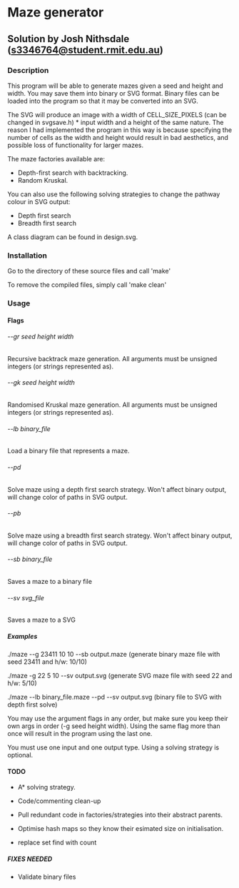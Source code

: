 Maze generator
==============

Solution by Josh Nithsdale (s3346764@student.rmit.edu.au)
---------------------------------------------------------


### Description
This program will be able to generate mazes given a seed and height and width.
You may save them into binary or SVG format. Binary files can be loaded into
the program so that it may be converted into an SVG.

The SVG will produce an image with a width of CELL_SIZE_PIXELS (can be changed
in svgsave.h) * input width and a height of the same nature.
The reason I had implemented the program in this way is because specifying the
number of cells as the width and height would result in bad aesthetics, and
possible loss of functionality for larger mazes.

The maze factories available are:
* Depth-first search with backtracking.
* Random Kruskal. 

You can also use the following solving strategies to change the pathway colour in SVG output:
* Depth first search 
* Breadth first search

A class diagram can be found in design.svg.



### Installation
Go to the directory of these source files and call
    'make'

To remove the compiled files, simply call
    'make clean'



### Usage

#### Flags
###### --gr seed height width
Recursive backtrack maze generation.
All arguments must be unsigned integers (or strings represented as).

###### --gk seed height width
Randomised Kruskal maze generation.
All arguments must be unsigned integers (or strings represented as).

###### --lb binary_file
Load a binary file that represents a maze.

###### --pd
Solve maze using a depth first search strategy. 
Won't affect binary output, will change color of paths in SVG output.

###### --pb
Solve maze using a breadth first search strategy. 
Won't affect binary output, will change color of paths in SVG output.

###### --sb binary_file
Saves a maze to a binary file

###### --sv svg_file
Saves a maze to a SVG

##### Examples

./maze --g 23411 10 10 --sb output.maze   (generate binary maze file with seed 23411 and h/w: 10/10)

./maze -g 22 5 10 --sv output.svg    (generate SVG maze file with seed 22 and h/w: 5/10)

./maze --lb binary_file.maze --pd --sv output.svg   (binary file to SVG with depth first solve)


You may use the argument flags in any order, but make sure you keep their own args 
in order (-g seed height width). Using the same flag more than once will result
in the program using the last one.

You must use one input and one output type. Using a solving strategy is optional.


#### TODO
- A* solving strategy.

- Code/commenting clean-up
- Pull redundant code in factories/strategies into their abstract parents.
- Optimise hash maps so they know their esimated size on initialisation. 
- replace set find with count




##### FIXES NEEDED
* Validate binary files
